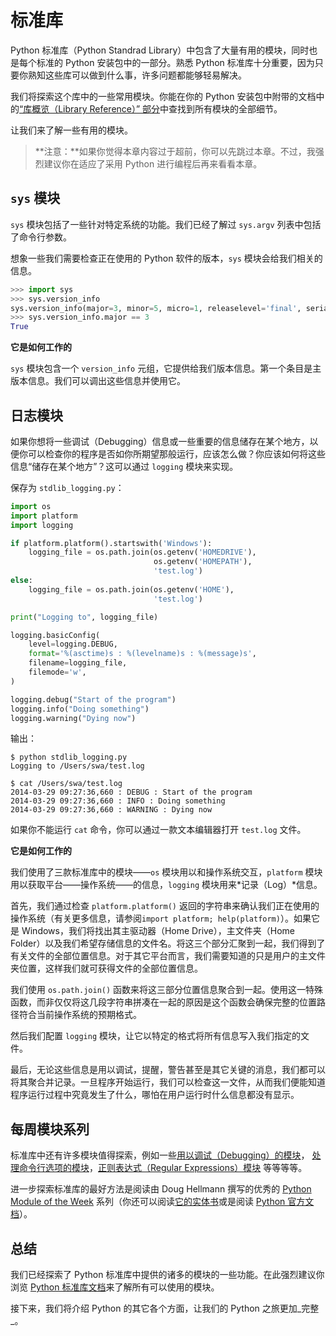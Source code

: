 # 标准库

Python 标准库（Python Standrad Library）中包含了大量有用的模块，同时也是每个标准的 Python 安装包中的一部分。熟悉 Python 标准库十分重要，因为只要你熟知这些库可以做到什么事，许多问题都能够轻易解决。

我们将探索这个库中的一些常用模块。你能在你的 Python 安装包中附带的文档中的[“库概览（Library Reference）” 部分](http://docs.python.org/3/library/)中查找到所有模块的全部细节。

让我们来了解一些有用的模块。

> \*\*注意：\*\*如果你觉得本章内容过于超前，你可以先跳过本章。不过，我强烈建议你在适应了采用 Python 进行编程后再来看看本章。

## `sys` 模块 <a href="#sys" id="sys"></a>

`sys` 模块包括了一些针对特定系统的功能。我们已经了解过 `sys.argv` 列表中包括了命令行参数。

想象一些我们需要检查正在使用的 Python 软件的版本，`sys` 模块会给我们相关的信息。

```python
>>> import sys
>>> sys.version_info
sys.version_info(major=3, minor=5, micro=1, releaselevel='final', serial=0)
>>> sys.version_info.major == 3
True
```

**它是如何工作的**

`sys` 模块包含一个 `version_info` 元组，它提供给我们版本信息。第一个条目是主版本信息。我们可以调出这些信息并使用它。

## 日志模块 <a href="#logging" id="logging"></a>

如果你想将一些调试（Debugging）信息或一些重要的信息储存在某个地方，以便你可以检查你的程序是否如你所期望那般运行，应该怎么做？你应该如何将这些信息“储存在某个地方”？这可以通过 `logging` 模块来实现。

保存为 `stdlib_logging.py`：

```python
import os
import platform
import logging

if platform.platform().startswith('Windows'):
    logging_file = os.path.join(os.getenv('HOMEDRIVE'),
                                os.getenv('HOMEPATH'),
                                'test.log')
else:
    logging_file = os.path.join(os.getenv('HOME'),
                                'test.log')

print("Logging to", logging_file)

logging.basicConfig(
    level=logging.DEBUG,
    format='%(asctime)s : %(levelname)s : %(message)s',
    filename=logging_file,
    filemode='w',
)

logging.debug("Start of the program")
logging.info("Doing something")
logging.warning("Dying now")

```

输出：

```
$ python stdlib_logging.py
Logging to /Users/swa/test.log

$ cat /Users/swa/test.log
2014-03-29 09:27:36,660 : DEBUG : Start of the program
2014-03-29 09:27:36,660 : INFO : Doing something
2014-03-29 09:27:36,660 : WARNING : Dying now

```

如果你不能运行 `cat` 命令，你可以通过一款文本编辑器打开 `test.log` 文件。

**它是如何工作的**

我们使用了三款标准库中的模块——`os` 模块用以和操作系统交互，`platform` 模块用以获取平台——操作系统——的信息，`logging` 模块用来\*记录（Log）\*信息。

首先，我们通过检查 `platform.platform()` 返回的字符串来确认我们正在使用的操作系统（有关更多信息，请参阅`import platform; help(platform)`）。如果它是 Windows，我们将找出其主驱动器（Home Drive），主文件夹（Home Folder）以及我们希望存储信息的文件名。将这三个部分汇聚到一起，我们得到了有关文件的全部位置信息。对于其它平台而言，我们需要知道的只是用户的主文件夹位置，这样我们就可获得文件的全部位置信息。

我们使用 `os.path.join()` 函数来将这三部分位置信息聚合到一起。使用这一特殊函数，而非仅仅将这几段字符串拼凑在一起的原因是这个函数会确保完整的位置路径符合当前操作系统的预期格式。

然后我们配置 `logging` 模块，让它以特定的格式将所有信息写入我们指定的文件。

最后，无论这些信息是用以调试，提醒，警告甚至是其它关键的消息，我们都可以将其聚合并记录。一旦程序开始运行，我们可以检查这一文件，从而我们便能知道程序运行过程中究竟发生了什么，哪怕在用户运行时什么信息都没有显示。

## 每周模块系列 <a href="#motw" id="motw"></a>

标准库中还有许多模块值得探索，例如一些[用以调试（Debugging）的模块](http://docs.python.org/3/library/pdb.html)， [处理命令行选项的模块](http://docs.python.org/3/library/argparse.html)，[正则表达式（Regular Expressions）模块](http://docs.python.org/3/library/re.html) 等等等等。

进一步探索标准库的最好方法是阅读由 Doug Hellmann 撰写的优秀的 [Python Module of the Week](http://pymotw.com/2/contents.html) 系列（你还可以阅读[它的实体书](http://amzn.com/0321767349)或是阅读 [Python 官方文档](http://docs.python.org/3/)）。

## 总结

我们已经探索了 Python 标准库中提供的诸多的模块的一些功能。在此强烈建议你浏览 [Python 标准库文档](http://docs.python.org/3/library/)来了解所有可以使用的模块。

接下来，我们将介绍 Python 的其它各个方面，让我们的 Python 之旅更加\_完整\_。
